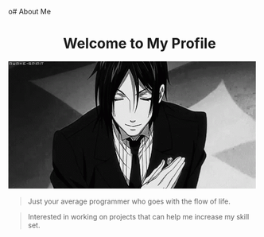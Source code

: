 o# About Me

<div id="toc">
  <ul align="center">
    <summary>
      <h1> Welcome to My Profile </h1>
    </summary>
  </ul>
</div>

<picture>
 <source media="(prefers-color-scheme: dark)" srcset="Welcome.gif">
 <source media="(prefers-color-scheme: light)" srcset="Welcome.gif">
 <img alt="YOUR-ALT-TEXT" src="Welcome.gif">
</picture>

> Just your average programmer who goes with the flow of life.

> Interested in working on projects that can help me increase my skill set.
